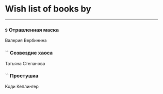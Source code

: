 # Wish list of books by [](https://ok.ru/profile/536771522733)
---

### `9` Отравленная маска
Валерия Вербинина

### `` Созвездие хаоса
Татьяна Степанова

### `` Простушка
Коди Кеплингер

